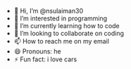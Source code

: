 - 👋 Hi, I’m @nsulaiman30
- 👀 I’m interested in programming
- 🌱 I’m currently learning how to code 
- 💞️ I’m looking to collaborate on coding
- 📫 How to reach me on my email
- 😄 Pronouns: he
- ⚡ Fun fact: i love cars

<!---
nsulaiman30/nsulaiman30 is a ✨ special ✨ repository because its `README.md` (this file) appears on your GitHub profile.
You can click the Preview link to take a look at your changes.
--->
